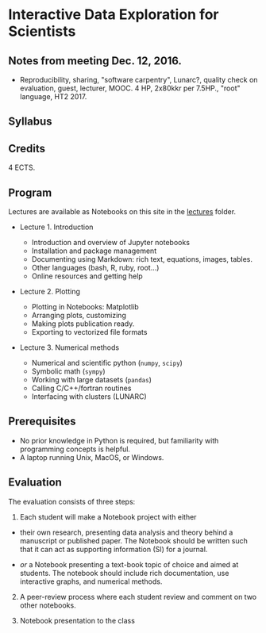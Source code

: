 # Interactive Data Exploration for Scientists

## Notes from meeting Dec. 12, 2016.

- Reproducibility, sharing, "software carpentry", Lunarc?, quality check on evaluation, guest, lecturer, MOOC. 4 HP, 2x80kkr per 7.5HP., "root" language, HT2 2017.

## Syllabus

## Credits

4 ECTS.

## Program

Lectures are available as Notebooks on this site in the [lectures](lectures) folder.

- Lecture 1. Introduction
  - Introduction and overview of Jupyter notebooks
  - Installation and package management
  - Documenting using Markdown: rich text, equations, images, tables.
  - Other languages (bash, R, ruby, root...)
  - Online resources and getting help
  
- Lecture 2. Plotting
  - Plotting in Notebooks: Matplotlib
  - Arranging plots, customizing
  - Making plots publication ready.
  - Exporting to vectorized file formats
  
- Lecture 3. Numerical methods
  - Numerical and scientific python (`numpy`, `scipy`)
  - Symbolic math (`sympy`)
  - Working with large datasets (`pandas`)
  - Calling C/C++/fortran routines
  - Interfacing with clusters (LUNARC)

## Prerequisites

- No prior knowledge in Python is required, but familiarity with
programming concepts is helpful.
- A laptop running Unix, MacOS, or Windows.

## Evaluation

The evaluation consists of three steps:

1. Each student will make a Notebook project with either

  - their own research, presenting data analysis and theory behind
    a manuscript or published paper. The Notebook should be written
    such that it can act as supporting information (SI) for a journal.
   
  - _or_ a Notebook presenting a text-book topic of choice and aimed at students.
    The notebook should include rich documentation, use interactive graphs, and
    numerical methods.

2. A peer-review process where each student review and comment on two other notebooks.

3. Notebook presentation to the class

